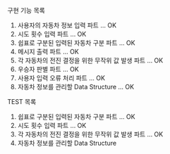 구현 기능 목록
1. 사용자의 자동차 정보 입력 파트 ... OK
2. 시도 횟수 입력 파트 ... OK
3. 쉽표로 구분된 입력된 자동차 구분 파트 ... OK
4. 메시지 출력 파트 ... OK
5. 각 자동차의 전진 결정을 위한 무작위 값 발생 파트 ... OK
6. 우승자 판별 파트 ... OK
7. 사용자 입력 오류 처리 파트 ... OK
8. 자동차 정보를 관리할 Data Structure ... OK

TEST 목록
1. 쉽표로 구분된 입력된 자동차 구분 파트 ... OK
2. 시도 횟수 입력 파트 ... OK
3. 각 자동차의 전진 결정을 위한 무작위 값 발생 파트 ... OK
4. 자동차 정보를 관리할 Data Structure